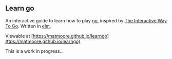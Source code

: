 Learn go
--------

An interactive guide to learn how to play [go](http://senseis.xmp.net/?WhatIsGo), 
inspired by [The Interactive Way To Go](http://playgo.to/iwtg/en/). Written in [elm](elm-lang.org),

Viewable at [https://matmoore.github.io/learngo](ttps://matmoore.github.io/learngo)

This is a work in progress...
